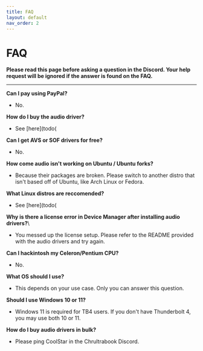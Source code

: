 ```yaml
---
title: FAQ
layout: default
nav_order: 2
---
```


# FAQ
**Please read this page before asking a question in the Discord. Your help request will be ignored if the answer is found on the FAQ.**

-----

**Can I pay using PayPal?**
* No.

**How do I buy the audio driver?**
* See [here](todo(

**Can I get AVS or SOF drivers for free?**
* No.
 
**How come audio isn't working on Ubuntu / Ubuntu forks?**
* Because their packages are broken. Please switch to another distro that isn't based off of Ubuntu, like Arch Linux or Fedora.

**What Linux distros are reccomended?**
* See [here](todo(

**Why is there a license error in Device Manager after installing audio drivers?**\
* You messed up the license setup. Please refer to the README provided with the audio drivers and try again.

**Can I hackintosh my Celeron/Pentium CPU?**
* No.

**What OS should I use?**
* This depends on your use case. Only you can answer this question.

**Should I use Windows 10 or 11?**
* Windows 11 is required for TB4 users. If you don't have Thunderbolt 4, you may use both 10 or 11.

**How do I buy audio drivers in bulk?**
* Please ping CoolStar in the Chrultrabook Discord.
